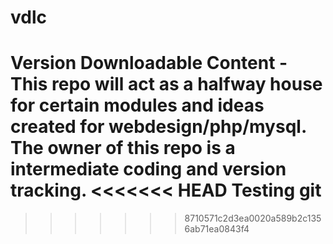 vdlc
====

Version Downloadable Content - This repo will act as a halfway house for certain modules and ideas created for webdesign/php/mysql.
The owner of this repo is a intermediate coding and version tracking.
<<<<<<< HEAD
Testing git
=======

>>>>>>> 8710571c2d3ea0020a589b2c1356ab71ea0843f4
